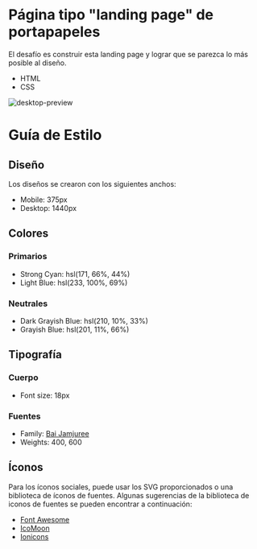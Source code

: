 # Página tipo "landing page" de portapapeles

El desafío es construir esta landing page y lograr que se parezca lo más posible al diseño.

- HTML
- CSS

![desktop-preview](https://user-images.githubusercontent.com/112582420/190314327-980580c3-1bd4-484e-8fe9-6e0fc5e7841e.jpg)

# Guía de Estilo

## Diseño

Los diseños se crearon con los siguientes anchos:

- Mobile: 375px
- Desktop: 1440px

## Colores

### Primarios

- Strong Cyan: hsl(171, 66%, 44%)
- Light Blue: hsl(233, 100%, 69%)

### Neutrales

- Dark Grayish Blue: hsl(210, 10%, 33%)
- Grayish Blue: hsl(201, 11%, 66%)

## Tipografía

### Cuerpo

- Font size: 18px

### Fuentes

- Family: [Bai Jamjuree](https://fonts.google.com/specimen/Bai+Jamjuree)
- Weights: 400, 600

## Íconos

Para los íconos sociales, puede usar los SVG proporcionados o una biblioteca de íconos de fuentes. Algunas sugerencias de la biblioteca de iconos de fuentes se pueden encontrar a continuación:

- [Font Awesome](https://fontawesome.com)
- [IcoMoon](https://icomoon.io)
- [Ionicons](https://ionicons.com)
